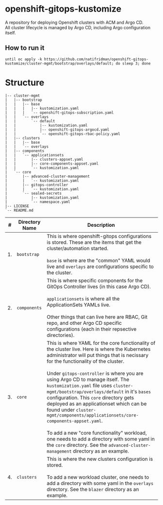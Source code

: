 # openshift-gitops-kustomize
A repository for deploying Openshift clusters with ACM and Argo CD.  
All cluster lifecycle is managed by Argo CD, including Argo configuration itself.

## How to run it
```shell
until oc apply -k https://github.com/natifridman/openshift-gitops-kustomize/cluster-mgmt/bootstrap/overlays/default; do sleep 3; done
```

# Structure
```shell
|-- cluster-mgmt
|   |-- bootstrap
|   |   |-- base
|   |   |   |-- kustomization.yaml
|   |   |   `-- openshift-gitops-subscription.yaml
|   |   `-- overlays
|   |       `-- default
|   |           |-- kustomization.yaml
|   |           |-- openshift-gitops-argocd.yaml
|   |           `-- openshift-gitops-rbac-policy.yaml
|   |-- clusters
|   |   |-- base
|   |   `-- overlays
|   |-- components
|   |   `-- applicationsets
|   |       |-- clusters-appset.yaml
|   |       |-- core-components-appset.yaml
|   |       `-- kustomization.yaml
|   `-- core
|       |-- advanced-cluster-management
|       |   `-- kustomization.yaml
|       |-- gitops-controller
|       |   `-- kustomization.yaml
|       `-- sealed-secrets
|           |-- kustomization.yaml
|           `-- namespace.yaml
|-- LICENSE
`-- README.md
```

|#|Directory Name|Description|
|---|----------------|-----------------|
| 1. | `bootstrap` | This is where openshift-gitops configurations is stored. These are the items that get the cluster/automation started. <br /><br /> `base` is where are the "common" YAML would live and `overlays` are configurations specific to the cluster. |
| 2. | `components` | This is where specific components for the GitOps Controller lives (in this case Argo CD).<br /><br />`applicationsets` is where all the ApplicationSets YAMLs live.<br /><br />Other things that can live here are RBAC, Git repo, and other Argo CD specific configurations (each in their repsective directories). |
| 3. | `core` | This is where YAML for the core functionality of the cluster live. Here is where the Kubernetes administrator will put things that is necissary for the functionality of the cluster.<br /><br />Under `gitops-controller` is where you are using Argo CD to manage itself. The `kustomization.yaml` file uses `cluster-mgmt/bootstrap/overlays/default` in it's `bases` configuration. This `core` directory gets deployed as an applicationset which can be found under `cluster-mgmt/components/applicationsets/core-components-appset.yaml`.<br /><br />To add a new "core functionality" workload, one needs to add a directory with some yaml in the `core` directory. See the `advanced-cluster-management` directory as an example.|
| 4. | `clusters` | This is where the new clusters configuration is stored. <br /><br /> To add a new workload cluster, one needs to add a directory with some yaml in the `overlays` directory. See the `blazer` directory as an example.|